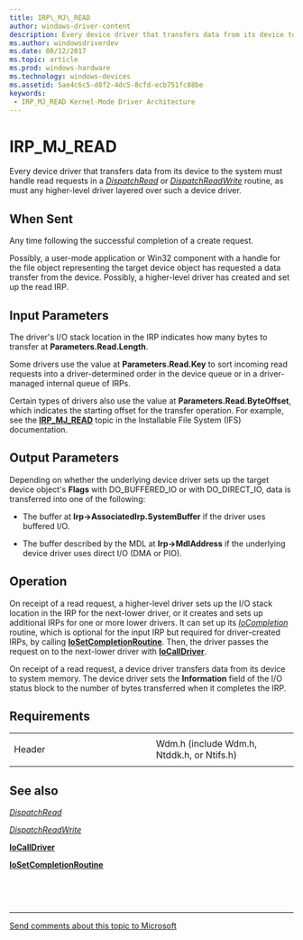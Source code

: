 ```yaml
---
title: IRP\_MJ\_READ
author: windows-driver-content
description: Every device driver that transfers data from its device to the system must handle read requests in a DispatchRead or DispatchReadWrite routine, as must any higher-level driver layered over such a device driver.
ms.author: windowsdriverdev
ms.date: 08/12/2017
ms.topic: article
ms.prod: windows-hardware
ms.technology: windows-devices
ms.assetid: 5ae4c6c5-d8f2-4dc5-8cfd-ecb751fc88be
keywords:
 - IRP_MJ_READ Kernel-Mode Driver Architecture
---
```


# IRP\_MJ\_READ


Every device driver that transfers data from its device to the system must handle read requests in a [*DispatchRead*](https://msdn.microsoft.com/library/windows/hardware/ff543376) or [*DispatchReadWrite*](https://msdn.microsoft.com/library/windows/hardware/ff543381) routine, as must any higher-level driver layered over such a device driver.

When Sent
---------

Any time following the successful completion of a create request.

Possibly, a user-mode application or Win32 component with a handle for the file object representing the target device object has requested a data transfer from the device. Possibly, a higher-level driver has created and set up the read IRP.

## Input Parameters


The driver's I/O stack location in the IRP indicates how many bytes to transfer at **Parameters.Read.Length**.

Some drivers use the value at **Parameters.Read.Key** to sort incoming read requests into a driver-determined order in the device queue or in a driver-managed internal queue of IRPs.

Certain types of drivers also use the value at **Parameters.Read.ByteOffset**, which indicates the starting offset for the transfer operation. For example, see the [**IRP\_MJ\_READ**](https://msdn.microsoft.com/library/windows/hardware/ff549327) topic in the Installable File System (IFS) documentation.

## Output Parameters


Depending on whether the underlying device driver sets up the target device object's **Flags** with DO\_BUFFERED\_IO or with DO\_DIRECT\_IO, data is transferred into one of the following:

-   The buffer at **Irp-&gt;AssociatedIrp.SystemBuffer** if the driver uses buffered I/O.

-   The buffer described by the MDL at **Irp-&gt;MdlAddress** if the underlying device driver uses direct I/O (DMA or PIO).

Operation
---------

On receipt of a read request, a higher-level driver sets up the I/O stack location in the IRP for the next-lower driver, or it creates and sets up additional IRPs for one or more lower drivers. It can set up its [*IoCompletion*](https://msdn.microsoft.com/library/windows/hardware/ff548354) routine, which is optional for the input IRP but required for driver-created IRPs, by calling [**IoSetCompletionRoutine**](https://msdn.microsoft.com/library/windows/hardware/ff549679). Then, the driver passes the request on to the next-lower driver with [**IoCallDriver**](https://msdn.microsoft.com/library/windows/hardware/ff548336).

On receipt of a read request, a device driver transfers data from its device to system memory. The device driver sets the **Information** field of the I/O status block to the number of bytes transferred when it completes the IRP.

Requirements
------------

<table>
<colgroup>
<col width="50%" />
<col width="50%" />
</colgroup>
<tbody>
<tr class="odd">
<td><p>Header</p></td>
<td>Wdm.h (include Wdm.h, Ntddk.h, or Ntifs.h)</td>
</tr>
</tbody>
</table>

## See also


[*DispatchRead*](https://msdn.microsoft.com/library/windows/hardware/ff543376)

[*DispatchReadWrite*](https://msdn.microsoft.com/library/windows/hardware/ff543381)

[**IoCallDriver**](https://msdn.microsoft.com/library/windows/hardware/ff548336)

[**IoSetCompletionRoutine**](https://msdn.microsoft.com/library/windows/hardware/ff549679)

 

 


--------------------
[Send comments about this topic to Microsoft](mailto:wsddocfb@microsoft.com?subject=Documentation%20feedback%20%5Bkernel\kernel%5D:%20IRP_MJ_READ%20%20RELEASE:%20%288/10/2017%29&body=%0A%0APRIVACY%20STATEMENT%0A%0AWe%20use%20your%20feedback%20to%20improve%20the%20documentation.%20We%20don't%20use%20your%20email%20address%20for%20any%20other%20purpose,%20and%20we'll%20remove%20your%20email%20address%20from%20our%20system%20after%20the%20issue%20that%20you're%20reporting%20is%20fixed.%20While%20we're%20working%20to%20fix%20this%20issue,%20we%20might%20send%20you%20an%20email%20message%20to%20ask%20for%20more%20info.%20Later,%20we%20might%20also%20send%20you%20an%20email%20message%20to%20let%20you%20know%20that%20we've%20addressed%20your%20feedback.%0A%0AFor%20more%20info%20about%20Microsoft's%20privacy%20policy,%20see%20http://privacy.microsoft.com/default.aspx. "Send comments about this topic to Microsoft")


